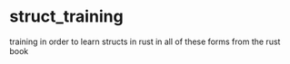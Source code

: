 # struct_training
training in order to learn structs in rust in all of these forms from the rust book
